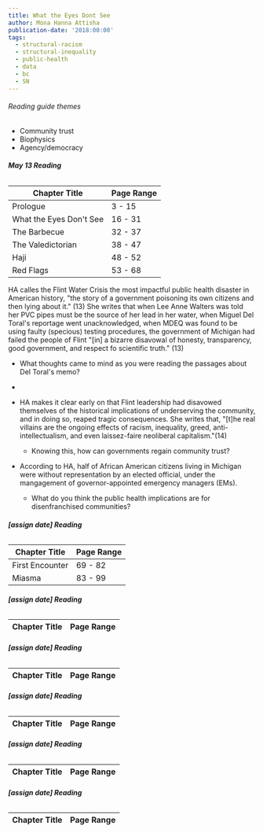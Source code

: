 ```yaml
---
title: What the Eyes Dont See
author: Mona Hanna Attisha
publication-date: '2018:00:00'
tags:
  - structural-racism
  - structural-inequality
  - public-health
  - data
  - bc
  - SN
---
```


###### Reading guide themes
- Community trust
- Biophysics
- Agency/democracy

###### **May 13 Reading**
| Chapter Title           | Page Range |
| ----------------------- | ---------- |
| Prologue                | 3 - 15     |
| What the Eyes Don't See | 16 - 31    |
| The Barbecue            | 32 - 37    |
| The Valedictorian       | 38 - 47    |
| Haji            |   48 - 52  |
| Red Flags       |   53 - 68  |                   

HA calles the Flint Water Crisis the most impactful public health disaster in American history, "the story of a government poisoning its own citizens and then lying about it." (13) She writes that when Lee Anne Walters was told her PVC pipes must be the source of her lead in her water, when Miguel Del Toral's reportage went unacknowledged, when MDEQ was found to be using faulty (specious) testing procedures, the government of Michigan had failed the people of Flint "\[in] a bizarre disavowal of honesty, transparency, good government, and respect fo scientific truth." (13)
- What thoughts came to mind as you were reading the passages about Del Toral's memo?
- 

- HA makes it clear early on that Flint leadership had disavowed themselves of the historical implications of underserving the community, and in doing so, reaped tragic consequences. She writes that, "\[t]he real villains are the ongoing effects of racism, inequality, greed, anti-intellectualism, and even laissez-faire neoliberal capitalism."(14)
	- Knowing this, how can governments regain community trust?

- According to HA, half of African American citizens living in Michigan were without representation by an elected official, under the mangagement of governor-appointed emergency managers (EMs). 
	- What do you think the public health implications are for disenfranchised communities?

###### **\[assign date] Reading**
| Chapter Title   | Page Range |
| --------------- | ---------- |
| First Encounter |   69 - 82  |
| Miasma          |   83 - 99  |

###### **\[assign date] Reading**
| Chapter Title   | Page Range |
| --------------- | ---------- |


###### **\[assign date] Reading**
| Chapter Title | Page Range |
| ------------- | ---------- |


###### **\[assign date] Reading**
| Chapter Title   | Page Range |
| --------------- | ---------- |


###### **\[assign date] Reading**
| Chapter Title | Page Range |
| ------------- | ---------- |


###### **\[assign date] Reading**
| Chapter Title   | Page Range |
| --------------- | ---------- |